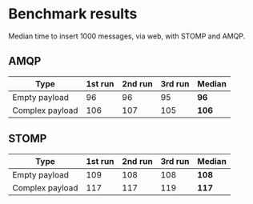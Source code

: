 # Benchmark results

Median time to insert 1000 messages, via web, with STOMP and AMQP.

## AMQP

| Type            | 1st run | 2nd run | 3rd run | Median |
|-----------------|---------|---------|---------|--------|
| Empty payload   | 96      | 96      | 95      | **96** |
| Complex payload | 106     | 107     | 105     | **106**|


## STOMP

| Type            | 1st run | 2nd run | 3rd run | Median |
|-----------------|---------|---------|---------|--------|
| Empty payload   | 109     | 108     | 108     | **108**|
| Complex payload | 117     | 117     | 119     | **117**|
